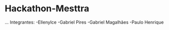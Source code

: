 # Hackathon-Mesttra
...
Integrantes: 
  -Ellenylce 
  -Gabriel Pires
  -Gabriel Magalhães
  -Paulo Henrique
